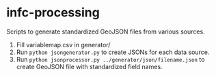 # infc-processing
Scripts to generate standardized GeoJSON files from various sources.

1. Fill variablemap.csv in generator/
2. Run `python jsongenerator.py` to create JSONs for each data source.
3. Run `python jsonprocessor.py ../generator/json/filename.json` to create GeoJSON file with standardized field names.
